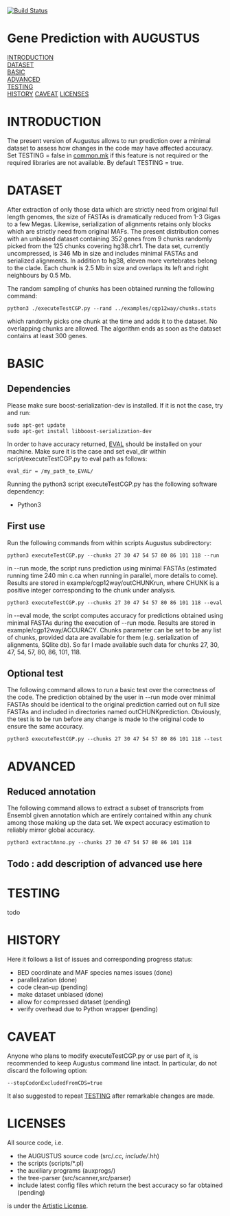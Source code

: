 [![Build Status](https://travis-ci.org/Gaius-Augustus/Augustus.svg?branch=master)](https://travis-ci.org/Gaius-Augustus/Augustus)

# Gene Prediction with AUGUSTUS

[INTRODUCTION](#introduction)  
[DATASET](#dataset)  
[BASIC](#basic)  
[ADVANCED](#advanced)  
[TESTING](#testing)  
[HISTORY](#history)
[CAVEAT](#caveat) 
[LICENSES](#licenses)  

# INTRODUCTION

The present version of Augustus allows to run prediction over a minimal dataset to assess how changes in the code may have affected accuracy. Set TESTING = false in [common.mk](common.mk) if this feature is not required or the required libraries are not available. By default TESTING = true.

# DATASET

After extraction of only those data which are strictly need from original full length genomes, the size of FASTAs is dramatically reduced from 1-3 Gigas to a few Megas. Likewise, serialization of alignments retains only blocks which are strictly need from original MAFs. The present distribution comes with an unbiased dataset containing 352 genes from 9 chunks randomly picked from the 125 chunks covering hg38.chr1. The data set, currently uncompressed, is 346 Mb in size and includes minimal FASTAs and serialized alignments. In addition to hg38, eleven more vertebrates belong to the clade. Each chunk is 2.5 Mb in size and overlaps its left and right neighbours by 0.5 Mb. 

The random sampling of chunks has been obtained running the following command:
```
python3 ./executeTestCGP.py --rand ../examples/cgp12way/chunks.stats
```
which randomly picks one chunk at the time and adds it to the dataset. No overlapping chunks are allowed. The algorithm ends as soon as the dataset contains at least 300 genes.

# BASIC

## Dependencies

Please make sure boost-serialization-dev is installed. If it is not the case, try and run:

```
sudo apt-get update
sudo apt-get install libboost-serialization-dev
```
In order to have accuracy returned, [EVAL](https://mblab.wustl.edu/software/download/eval-2.2.8.tar.gz) should be installed on your machine. Make sure it is the case and set eval_dir within script/executeTestCGP.py to eval path as follows:

```
eval_dir = /my_path_to_EVAL/
```

Running the python3 script executeTestCGP.py has the following software dependency:
  - Python3

## First use

Run the following commands from within scripts Augustus subdirectory:
```
python3 executeTestCGP.py --chunks 27 30 47 54 57 80 86 101 118 --run
```
in --run mode, the script runs prediction using minimal FASTAs (estimated running time 240 min c.ca when running in parallel, more details to come). Results are stored in example/cgp12way/outCHUNKrun, where CHUNK is a positive integer corresponding to the chunk under analysis.
```
python3 executeTestCGP.py --chunks 27 30 47 54 57 80 86 101 118 --eval 
```
in --eval mode, the script computes accuracy for predictions obtained using minimal FASTAs during the execution of --run mode. Results are stored in example/cgp12way/ACCURACY. Chunks parameter can be set to be any list of chunks, provided data are available for them (e.g. serialization of alignments, SQlite db). So far I made available such data for chunks 27, 30, 47, 54, 57, 80, 86, 101, 118.

## Optional test
The following command allows to run a basic test over the correctness of the code. The prediction obtained by the user in --run mode over minimal FASTAs should be identical to the original prediction carried out on full size FASTAs and included in directories named outCHUNKprediction. Obviously, the test is to be run before any change is made to the original code to ensure the same accuracy.
```
python3 executeTestCGP.py --chunks 27 30 47 54 57 80 86 101 118 --test
```

# ADVANCED

## Reduced annotation
The following command allows to extract a subset of transcripts from Ensembl given annotation which are entirely contained within any chunk among those making up the data set. We expect accuracy estimation to reliably mirror global accuracy.

```
python3 extractAnno.py --chunks 27 30 47 54 57 80 86 101 118
```

## Todo : add description of advanced use here

# TESTING

todo

# HISTORY

Here it follows a list of issues and corresponding progress status:
  - BED coordinate and MAF species names issues (done)
  - parallelization (done)
  - code clean-up (pending)
  - make dataset unbiased (done)
  - allow for compressed dataset (pending)
  - verify overhead due to Python wrapper (pending)

# CAVEAT

Anyone who plans to modify executeTestCGP.py or use part of it, is recommended to keep Augustus command line intact. In particular, do not discard the following option:
```
--stopCodonExcludedFromCDS=true
```
It also suggested to repeat [TESTING](TESTING) after remarkable changes are made.

# LICENSES

All source code, i.e.
  - the AUGUSTUS source code (src/*.cc, include/*.hh)
  - the scripts (scripts/*.pl)
  - the auxiliary programs (auxprogs/)
  - the tree-parser (src/scanner,src/parser)
  - include latest config files which return the best accuracy so far obtained (pending)
  
is under the [Artistic License](src/LICENSE.TXT).
